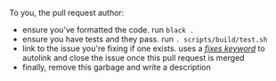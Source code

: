 
To you, the pull request author:
* ensure you've formatted the code. run  `black .`
* ensure you have tests and they pass. run `. scripts/build/test.sh`
* link to the issue you're fixing if one exists. uses a [_fixes keyword_](https://docs.github.com/en/github/managing-your-work-on-github/linking-a-pull-request-to-an-issue) to autolink and close the issue once this pull request is merged
* finally, remove this garbage and write a description
